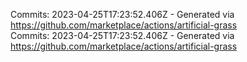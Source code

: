 Commits: 2023-04-25T17:23:52.406Z - Generated via https://github.com/marketplace/actions/artificial-grass
<br>
Commits: 2023-04-25T17:23:52.406Z - Generated via https://github.com/marketplace/actions/artificial-grass
<br>
